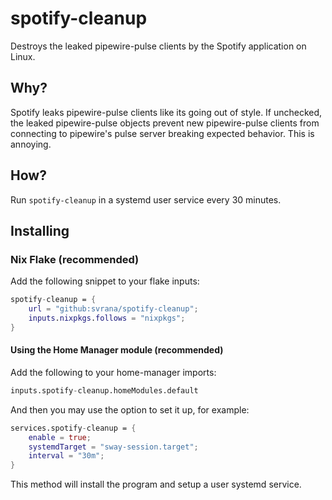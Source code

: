 # spotify-cleanup

Destroys the leaked pipewire-pulse clients by the Spotify application on Linux.

## Why?

Spotify leaks pipewire-pulse clients like its going out of style. If unchecked, the leaked pipewire-pulse objects prevent new pipewire-pulse clients from connecting to pipewire's pulse server breaking expected behavior. This is annoying.

## How?

Run `spotify-cleanup` in a systemd user service every 30 minutes.

## Installing

### Nix Flake (recommended)

Add the following snippet to your flake inputs:

```nix
spotify-cleanup = {
    url = "github:svrana/spotify-cleanup";
    inputs.nixpkgs.follows = "nixpkgs";
}
```

#### Using the Home Manager module (recommended)

Add the following to your home-manager imports:

```nix
inputs.spotify-cleanup.homeModules.default
```

And then you may use the option to set it up, for example:

```nix
services.spotify-cleanup = {
    enable = true;
    systemdTarget = "sway-session.target";
    interval = "30m";
}
```

This method will install the program and setup a user systemd service.
